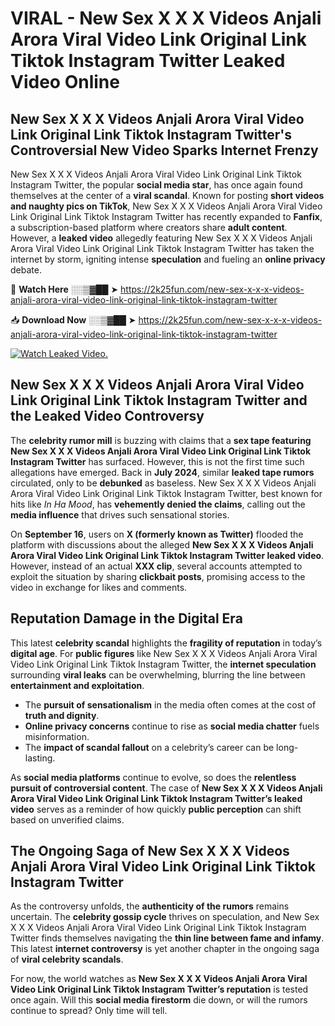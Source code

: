 # VIRAL - New Sex X X X Videos Anjali Arora Viral Video Link Original Link Tiktok Instagram Twitter Leaked Video Online

## **New Sex X X X Videos Anjali Arora Viral Video Link Original Link Tiktok Instagram Twitter's Controversial New Video Sparks Internet Frenzy**  

New Sex X X X Videos Anjali Arora Viral Video Link Original Link Tiktok Instagram Twitter, the popular **social media star**, has once again found themselves at the center of a **viral scandal**. Known for posting **short videos and naughty pics on TikTok**, New Sex X X X Videos Anjali Arora Viral Video Link Original Link Tiktok Instagram Twitter has recently expanded to **Fanfix**, a subscription-based platform where creators share **adult content**. However, a **leaked video** allegedly featuring New Sex X X X Videos Anjali Arora Viral Video Link Original Link Tiktok Instagram Twitter has taken the internet by storm, igniting intense **speculation** and fueling an **online privacy** debate.  

🔴 **Watch Here** ░░▒▓██ ➤ https://2k25fun.com/new-sex-x-x-x-videos-anjali-arora-viral-video-link-original-link-tiktok-instagram-twitter  

📥 **Download Now** ░░▒▓██ ➤ https://2k25fun.com/new-sex-x-x-x-videos-anjali-arora-viral-video-link-original-link-tiktok-instagram-twitter  

[![Watch Leaked Video.](https://miro.medium.com/v2/resize:fit:828/format:webp/1*cilzJN44JGOrTw9NJCrNHA.gif "Watch Leaked Video")](https://2k25fun.com/new-sex-x-x-x-videos-anjali-arora-viral-video-link-original-link-tiktok-instagram-twitter)

## **New Sex X X X Videos Anjali Arora Viral Video Link Original Link Tiktok Instagram Twitter and the Leaked Video Controversy**  

The **celebrity rumor mill** is buzzing with claims that a **sex tape featuring New Sex X X X Videos Anjali Arora Viral Video Link Original Link Tiktok Instagram Twitter** has surfaced. However, this is not the first time such allegations have emerged. Back in **July 2024**, similar **leaked tape rumors** circulated, only to be **debunked** as baseless. New Sex X X X Videos Anjali Arora Viral Video Link Original Link Tiktok Instagram Twitter, best known for hits like *In Ha Mood*, has **vehemently denied the claims**, calling out the **media influence** that drives such sensational stories.  

On **September 16**, users on **X (formerly known as Twitter)** flooded the platform with discussions about the alleged **New Sex X X X Videos Anjali Arora Viral Video Link Original Link Tiktok Instagram Twitter leaked video**. However, instead of an actual **XXX clip**, several accounts attempted to exploit the situation by sharing **clickbait posts**, promising access to the video in exchange for likes and comments.  

## **Reputation Damage in the Digital Era**  

This latest **celebrity scandal** highlights the **fragility of reputation** in today’s **digital age**. For **public figures** like New Sex X X X Videos Anjali Arora Viral Video Link Original Link Tiktok Instagram Twitter, the **internet speculation** surrounding **viral leaks** can be overwhelming, blurring the line between **entertainment and exploitation**.  

- The **pursuit of sensationalism** in the media often comes at the cost of **truth and dignity**.  
- **Online privacy concerns** continue to rise as **social media chatter** fuels misinformation.  
- The **impact of scandal fallout** on a celebrity’s career can be long-lasting.  

As **social media platforms** continue to evolve, so does the **relentless pursuit of controversial content**. The case of **New Sex X X X Videos Anjali Arora Viral Video Link Original Link Tiktok Instagram Twitter’s leaked video** serves as a reminder of how quickly **public perception** can shift based on unverified claims.  

## **The Ongoing Saga of New Sex X X X Videos Anjali Arora Viral Video Link Original Link Tiktok Instagram Twitter**  

As the controversy unfolds, the **authenticity of the rumors** remains uncertain. The **celebrity gossip cycle** thrives on speculation, and New Sex X X X Videos Anjali Arora Viral Video Link Original Link Tiktok Instagram Twitter finds themselves navigating the **thin line between fame and infamy**. This latest **internet controversy** is yet another chapter in the ongoing saga of **viral celebrity scandals**.  

For now, the world watches as **New Sex X X X Videos Anjali Arora Viral Video Link Original Link Tiktok Instagram Twitter’s reputation** is tested once again. Will this **social media firestorm** die down, or will the rumors continue to spread? Only time will tell.